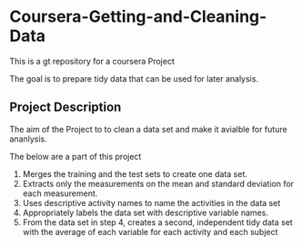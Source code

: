 # Coursera-Getting-and-Cleaning-Data
This is a gt repository for a coursera Project 

The goal is to prepare tidy data that can be used for later analysis.  


## Project Description ##
The aim of the Project to to clean a data set and make it avialble for future ananlysis.

The below are a part of this project 
1. Merges the training and the test sets to create one data set.
2. Extracts only the measurements on the mean and standard deviation for each measurement.
3. Uses descriptive activity names to name the activities in the data set
4. Appropriately labels the data set with descriptive variable names.
5. From the data set in step 4, creates a second, independent tidy data set with the average of each variable for each activity and each subject